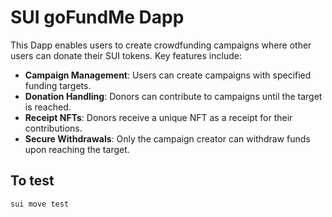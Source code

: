 # SUI goFundMe Dapp

This Dapp enables users to create crowdfunding campaigns where other users can donate their SUI tokens. Key features include:

  - **Campaign Management**: Users can create campaigns with specified funding targets.
  - **Donation Handling**: Donors can contribute to campaigns until the target is reached.
  - **Receipt NFTs**: Donors receive a unique NFT as a receipt for their contributions.
  - **Secure Withdrawals**: Only the campaign creator can withdraw funds upon reaching the target.

## To test

```bash
sui move test
```
